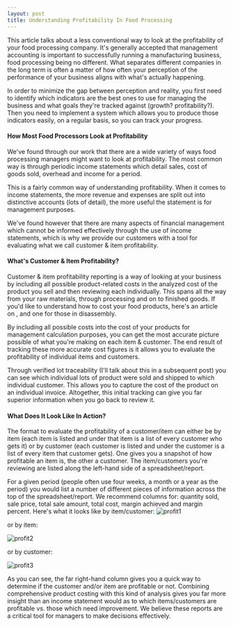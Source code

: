 ```yaml
---
layout: post
title: Understanding Profitability In Food Processing
---
```


This article talks about a less conventional way to look at the profitability of your food processing company. It's generally accepted that management accounting is important to successfully running a manufacturing business, food processing being no different. What separates different companies in the long term is often a matter of how often your perception of the performance of your business aligns with what's actually happening.

In order to minimize the gap between perception and reality, you first need to identify which indicators are the best ones to use for managing the business and what goals they're tracked against (growth? profitability?). Then you need to implement a system which allows you to produce those indicators easily, on a regular basis, so you can track your progress.

#### How Most Food Processors Look at Profitability

We've found through our work that there are a wide variety of ways food processing managers might want to look at profitability. The most common way is through periodic income statements which detail sales, cost of goods sold, overhead and income for a period.

This is a fairly common way of understanding profitability. When it comes to income statements, the more revenue and expenses are split out into distinctive accounts (lots of detail), the more useful the statement is for management purposes.

We've found however that there are many aspects of financial management which cannot be informed effectively through the use of income statements, which is why we provide our customers with a tool for evaluating what we call customer & item profitability.

#### What's Customer & Item Profitability?

Customer & item profitability reporting is a way of looking at your business by including all possible product-related costs in the analyzed cost of the product you sell and then reviewing each individually. This spans all the way from your raw materials, through processing and on to finished goods. If you'd like to understand how to cost your food products, here's an article on , and one for those in disassembly.

By including all possible costs into the cost of your products for management calculation purposes, you can get the most accurate picture possible of what you're making on each item & customer. The end result of tracking these more accurate cost figures is it allows you to evaluate the profitability of individual items and customers.

Through verified lot traceability (I'll talk about this in a subsequent post) you can see which individual lots of product were sold and shipped to which individual customer. This allows you to capture the cost of the product on an individual invoice. Altogether, this initial tracking can give you far superior information when you go back to review it.

#### What Does It Look Like In Action?

The format to evaluate the profitability of a customer/item can either be by item (each item is listed and under that item is a list of every customer who gets it) or by customer (each customer is listed and under the customer is a list of every item that customer gets). One gives you a snapshot of how profitable an item is, the other a customer. The item/customers you're reviewing are listed along the left-hand side of a spreadsheet/report.

For a given period (people often use four weeks, a month or a year as the period) you would list a number of different pieces of information across the top of the spreadsheet/report. We recommend columns for: quantity sold, sale price, total sale amount, total cost, margin achieved and margin percent. Here's what it looks like by item/customer:
![profit1]({{site.baseurl}}/img/profit1.jpg "Profit1")

or by item:

![profit2]({{site.baseurl}}/img/profit2.jpg "Profit2")

or by customer:

![profit3]({{site.baseurl}}/img/profit3.jpg "Profit3")

As you can see, the far right-hand column gives you a quick way to determine if the customer and/or item are profitable or not. Combining comprehensive product costing with this kind of analysis gives you far more insight than an income statement would as to which items/customers are profitable vs. those which need improvement. We believe these reports are a critical tool for managers to make decisions effectively.
